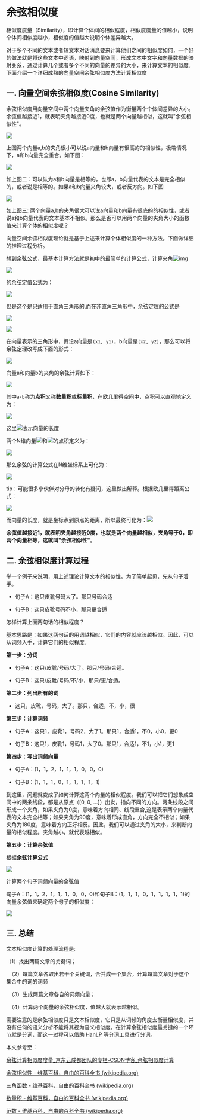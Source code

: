 # 余弦相似度

相似度度量（Similarity），即计算个体间的相似程度，相似度度量的值越小，说明个体间相似度越小，相似度的值越大说明个体差异越大。

对于多个不同的文本或者短文本对话消息要来计算他们之间的相似度如何，一个好的做法就是将这些文本中词语，映射到向量空间，形成文本中文字和向量数据的映射关系，通过计算几个或者多个不同的向量的差异的大小，来计算文本的相似度。下面介绍一个详细成熟的向量空间余弦相似度方法计算相似度

## 一. 向量空间余弦相似度(Cosine Similarity)

余弦相似度用向量空间中两个向量夹角的余弦值作为衡量两个个体间差异的大小。余弦值越接近1，就表明夹角越接近0度，也就是两个向量越相似，这就叫"余弦相似性"。

![](../images/80.png)

上图两个向量a,b的夹角很小可以说a向量和b向量有很高的的相似性，极端情况下，a和b向量完全重合。如下图：

![](../images/81.png)

如上图二：可以认为a和b向量是相等的，也即a，b向量代表的文本是完全相似的，或者说是相等的。如果a和b向量夹角较大，或者反方向。如下图

![](../images/82.png)

如上图三: 两个向量a,b的夹角很大可以说a向量和b向量有很底的的相似性，或者说a和b向量代表的文本基本不相似。那么是否可以用两个向量的夹角大小的函数值来计算个体的相似度呢？

向量空间余弦相似度理论就是基于上述来计算个体相似度的一种方法。下面做详细的推理过程分析。

想到余弦公式，最基本计算方法就是初中的最简单的计算公式，计算夹角![img](../images/83.png)

![](../images/84.png)

的余弦定值公式为：

![](../images/85.png)

但是这个是只适用于直角三角形的,而在非直角三角形中，余弦定理的公式是

![](../images/86.png)



![](../images/87.png)

在向量表示的三角形中，假设a向量是`(x1, y1)`，b向量是`(x2, y2)`，那么可以将余弦定理改写成下面的形式：

![](../images/88.png)

向量a和向量b的夹角的余弦计算如下：



![](../images/95.png)





其中`a·b`称为**点积**又称**数量积**或**标量积**，在欧几里得空间中，点积可以直观地定义为：

![](../images/90.png)

这里![](../images/91.png)表示向量的长度

两个N维向量![](../images/92.png)和![](../images/93.png)的点积定义为：

![](../images/94.png)



那么余弦的计算公式在N维坐标系上可化为：

![](../images/96.png)

tip：可能很多小伙伴对分母的转化有疑问，这里做出解释。根据欧几里得距离公式：

![](../images/97.png)

而向量的长度，就是坐标点到原点的距离，所以最终可化为：![](../images/98.png)

**余弦值越接近1，就表明夹角越接近0度，也就是两个向量越相似，夹角等于0，即两个向量相等，这就叫"余弦相似性"**。

## 二. 余弦相似度计算过程

举一个例子来说明，用上述理论计算文本的相似性。为了简单起见，先从句子着手。

- 句子A：这只皮靴号码大了。那只号码合适

- 句子B：这只皮靴号码不小，那只更合适

怎样计算上面两句话的相似程度？

基本思路是：如果这两句话的用词越相似，它们的内容就应该越相似。因此，可以从词频入手，计算它们的相似程度。

**第一步：分词**

- 句子A：这只/皮靴/号码/大了。那只/号码/合适。

- 句子B：这只/皮靴/号码/不/小，那只/更/合适。

**第二步：列出所有的词**

- 这只，皮靴，号码，大了。那只，合适，不，小，很

**第三步：计算词频**

- 句子A：这只1，皮靴1，号码2，大了1。那只1，合适1，不0，小0，更0

- 句子B：这只1，皮靴1，号码1，大了0。那只1，合适1，不1，小1，更1

**第四步：写出词频向量**

- 句子A：(1，1，2，1，1，1，0，0，0)

- 句子B：(1，1，1，0，1，1，1，1，1)

到这里，问题就变成了如何计算这两个向量的相似程度。我们可以把它们想象成空间中的两条线段，都是从原点（[0, 0, ...]）出发，指向不同的方向。两条线段之间形成一个夹角，如果夹角为0度，意味着方向相同、线段重合,这是表示两个向量代表的文本完全相等；如果夹角为90度，意味着形成直角，方向完全不相似；如果夹角为180度，意味着方向正好相反。因此，我们可以通过夹角的大小，来判断向量的相似程度。夹角越小，就代表越相似。

**第五步：计算余弦值**

根据**余弦计算公式**

![](../images/96.png)

计算两个句子词频向量的余弦值

句子A：(1，1，2，1，1，1，0，0，0)和句子B：(1，1，1，0，1，1，1，1，1)的向量余弦值来确定两个句子的相似度：

![](../images/99.png)

## 三. 总结

文本相似度计算的处理流程是:

  （1）找出两篇文章的关键词；

　（2）每篇文章各取出若干个关键词，合并成一个集合，计算每篇文章对于这个集合中的词的词频

　（3）生成两篇文章各自的词频向量；

　（4）计算两个向量的余弦相似度，值越大就表示越相似。

需要注意的是余弦相似度只是文本相似度，它只是从词频的角度去衡量相似度，并没有任何的语义分析不能将其视为语义相似度。在计算余弦相似度最关键的一个环节就是分词，而这一过程可以借助 [HanLP](https://github.com/hankcs/HanLP) 等分词工具进行分词。



本文参考至：

[余弦计算相似度度量_京东云成都团队的专栏-CSDN博客_余弦相似度计算](https://blog.csdn.net/u012160689/article/details/15341303)

[余弦相似性 - 维基百科，自由的百科全书 (wikipedia.org)](https://zh.wikipedia.org/wiki/余弦相似性)

[三角函数 - 维基百科，自由的百科全书 (wikipedia.org)](https://zh.wikipedia.org/wiki/三角函数)

[数量积 - 维基百科，自由的百科全书 (wikipedia.org)](https://zh.wikipedia.org/wiki/点积)

[范数 - 维基百科，自由的百科全书 (wikipedia.org)](https://zh.wikipedia.org/wiki/范数)